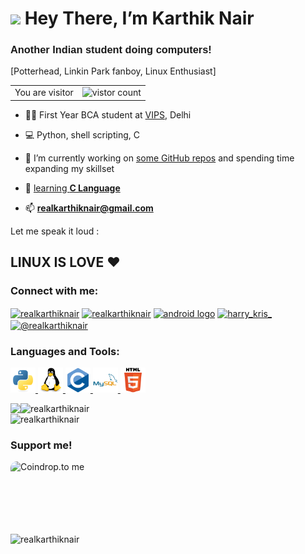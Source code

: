 # <img src="https://github.com/iamshubhamg/iamshubhamg/blob/master/Assests/Hi.gif" width="30px"> Hey There, I’m Karthik Nair
<font face="arial"><h3 align="left">Another Indian student doing computers!</h3></font>
<p align="left">[Potterhead, Linkin Park fanboy, Linux Enthusiast]</p>
<table>
  <tr>
    <td>You are visitor</td>
    <td><img src="https://profile-counter.glitch.me/realKarthikNair/count.svg" alt="vistor count" height="30" width="224" /></td>
  </tr>
</table>


- 👨‍💻 First Year BCA student at [VIPS](https://www.vips.edu), Delhi

- 💻 Python, shell scripting, C

- 🔭 I’m currently working on [some GitHub repos](https://telegra.ph/Some-projects-made-by-me-01-17) and spending time expanding my skillset

- 🌱 [learning **C Language**](https://github.com/realKarthikNair/Learning-C-Lang)

- 📫 **realkarthiknair@gmail.com**

Let me speak it loud :
## LINUX IS LOVE ❤️ 

<p align="left">
<h3 align="left">Connect with me:</h3>
<a href="https://twitter.com/realkarthiknair" target="blank"><img align="center" src="https://raw.githubusercontent.com/rahuldkjain/github-profile-readme-generator/master/src/images/icons/Social/twitter.svg" alt="realkarthiknair" height="30" width="40" /></a>
<a href="https://linkedin.com/in/realkarthiknair" target="blank"><img align="center" src="https://raw.githubusercontent.com/rahuldkjain/github-profile-readme-generator/master/src/images/icons/Social/linked-in-alt.svg" alt="realkarthiknair" height="30" width="40" /></a>
<a href="https://android.stackexchange.com/users/351427/karthik-nair" target="blank"><img align="center" src="https://www.freepnglogos.com/uploads/android-logo-png/android-logo-0.png" width="70" alt="android logo" /></a>
<a href="https://instagram.com/karthiknair.sh" target="blank"><img align="center" src="https://raw.githubusercontent.com/rahuldkjain/github-profile-readme-generator/master/src/images/icons/Social/instagram.svg" alt="harry_kris_" height="30" width="40" /></a>
<a href="https://medium.com/@realkarthiknair" target="blank"><img align="center" src="https://raw.githubusercontent.com/rahuldkjain/github-profile-readme-generator/master/src/images/icons/Social/medium.svg" alt="@realkarthiknair" height="30" width="40" /></a>
</p>

<h3 align="left">Languages and Tools:</h3>
<p align="left"> <a href="https://www.python.org" target="_blank" rel="noreferrer"> <img src="https://raw.githubusercontent.com/devicons/devicon/master/icons/python/python-original.svg" alt="python" width="40" height="40"/> </a><a href="https://www.linux.org/" target="_blank" rel="noreferrer"> <img src="https://raw.githubusercontent.com/devicons/devicon/master/icons/linux/linux-original.svg" alt="linux" width="40" height="40"/> </a> <a href="https://www.cprogramming.com/" target="_blank" rel="noreferrer"> <img src="https://raw.githubusercontent.com/devicons/devicon/master/icons/c/c-original.svg" alt="c" width="40" height="40"/> </a><a href="https://www.mysql.com/" target="_blank" rel="noreferrer"> <img src="https://raw.githubusercontent.com/devicons/devicon/master/icons/mysql/mysql-original-wordmark.svg" alt="mysql" width="40" height="40"/> </a>  <a href="https://www.w3.org/html/" target="_blank" rel="noreferrer"> <img src="https://raw.githubusercontent.com/devicons/devicon/master/icons/html5/html5-original-wordmark.svg" alt="html5" width="40" height="40"/> </a>  </p>




<p align="left"><img align="left" src = "https://github-readme-stats.vercel.app/api/top-langs/?username=realkarthiknair&theme=radical"></p>







<p>&nbsp; 
   
   <img align="left" width="450" src="https://github-readme-stats.vercel.app/api?username=realkarthiknair&show_icons=true&hide_border=true&theme=tokyonight" alt="realkarthiknair" />
   <img width="450"  src="https://github-readme-streak-stats.herokuapp.com/?user=realkarthiknair&hide_border=true&theme=tokyonight" alt="realkarthiknair" />

</p>

<p align="left">
<h3 align="left">Support me!</h3>
<a slign="left" href="https://coindrop.to/realkarthiknair" target="_blank"><img align="left" src="https://coindrop.to/embed-button.png" style="border-radius: 10px; height: 114px !important;width: 458px !important;" alt="Coindrop.to me"></img></a>
</p>

<p><img align="center" width="930" src="https://activity-graph.herokuapp.com/graph?username=realkarthiknair&bg_color=1F222E&color=F8D866&line=F85D7F&point=FFFFFF&hide_border=false" alt="realkarthiknair" /></p>








  


